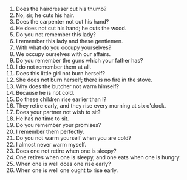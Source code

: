 1. Does the hairdresser cut his thumb?
2. No, sir, he cuts his hair.
3. Does the carpenter not cut his hand?
4. He does not cut his hand; he cuts the wood.
5. Do you not remember this lady?
6. I remember this lady and these gentlemen.
7. With what do you occupy yourselves?
8. We occupy ourselves with our affairs.
9. Do you remember the guns which your father has?
10. I do not remember them at all.
11. Does this little girl not burn herself?
12. She does not burn herself; there is no fire in the stove.
13. Why does the butcher not warm himself?
14. Because he is not cold.
15. Do these children rise earlier than I?
16. They retire early, and they rise every morning at six o'clock.
17. Does your partner not wish to sit?
18. He has no time to sit.
19. Do you remember your promises?
20. I remember them perfectly.
21. Do you not warm yourself when you are cold?
22. I almost never warm myself.
23. Does one not retire when one is sleepy?
24. One retires when one is sleepy, and one eats when one is hungry.
25. When one is well does one rise early?
26. When one is well one ought to rise early.

